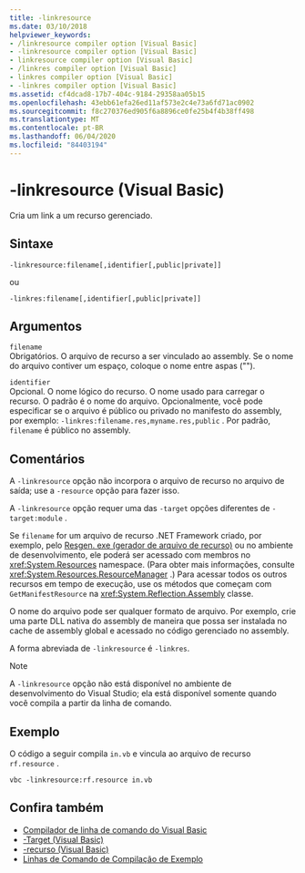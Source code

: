 ```yaml
---
title: -linkresource
ms.date: 03/10/2018
helpviewer_keywords:
- /linkresource compiler option [Visual Basic]
- -linkresource compiler option [Visual Basic]
- linkresource compiler option [Visual Basic]
- /linkres compiler option [Visual Basic]
- linkres compiler option [Visual Basic]
- -linkres compiler option [Visual Basic]
ms.assetid: cf4dcad8-17b7-404c-9184-29358aa05b15
ms.openlocfilehash: 43ebb61efa26ed11af573e2c4e73a6fd71ac0902
ms.sourcegitcommit: f8c270376ed905f6a8896ce0fe25b4f4b38ff498
ms.translationtype: MT
ms.contentlocale: pt-BR
ms.lasthandoff: 06/04/2020
ms.locfileid: "84403194"
---
```

# <a name="-linkresource-visual-basic"></a>-linkresource (Visual Basic)
Cria um link a um recurso gerenciado.  
  
## <a name="syntax"></a>Sintaxe  
  
```console  
-linkresource:filename[,identifier[,public|private]]  
```

ou  

```console
-linkres:filename[,identifier[,public|private]]  
```  
  
## <a name="arguments"></a>Argumentos  
 `filename`  
 Obrigatórios. O arquivo de recurso a ser vinculado ao assembly. Se o nome do arquivo contiver um espaço, coloque o nome entre aspas ("").  
  
 `identifier`  
 Opcional. O nome lógico do recurso. O nome usado para carregar o recurso. O padrão é o nome do arquivo. Opcionalmente, você pode especificar se o arquivo é público ou privado no manifesto do assembly, por exemplo: `-linkres:filename.res,myname.res,public` . Por padrão, `filename` é público no assembly.  
  
## <a name="remarks"></a>Comentários  
 A `-linkresource` opção não incorpora o arquivo de recurso no arquivo de saída; use a `-resource` opção para fazer isso.  
  
 A `-linkresource` opção requer uma das `-target` opções diferentes de `-target:module` .  
  
 Se `filename` for um arquivo de recurso .NET Framework criado, por exemplo, pelo [Resgen. exe (gerador de arquivo de recurso)](../../../framework/tools/resgen-exe-resource-file-generator.md) ou no ambiente de desenvolvimento, ele poderá ser acessado com membros no <xref:System.Resources> namespace. (Para obter mais informações, consulte <xref:System.Resources.ResourceManager> .) Para acessar todos os outros recursos em tempo de execução, use os métodos que começam com `GetManifestResource` na <xref:System.Reflection.Assembly> classe.  
  
 O nome do arquivo pode ser qualquer formato de arquivo. Por exemplo, crie uma parte DLL nativa do assembly de maneira que possa ser instalada no cache de assembly global e acessado no código gerenciado no assembly.  
  
 A forma abreviada de `-linkresource` é `-linkres`.  
  
> [!NOTE]
> A `-linkresource` opção não está disponível no ambiente de desenvolvimento do Visual Studio; ela está disponível somente quando você compila a partir da linha de comando.  
  
## <a name="example"></a>Exemplo  
 O código a seguir compila `in.vb` e vincula ao arquivo de recurso `rf.resource` .  
  
```console  
vbc -linkresource:rf.resource in.vb  
```  
  
## <a name="see-also"></a>Confira também

- [Compilador de linha de comando do Visual Basic](index.md)
- [-Target (Visual Basic)](target.md)
- [-recurso (Visual Basic)](resource.md)
- [Linhas de Comando de Compilação de Exemplo](sample-compilation-command-lines.md)
